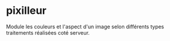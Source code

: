pixilleur
=========

Module les couleurs et l'aspect d'un image selon différents types traitements réalisées coté serveur.
